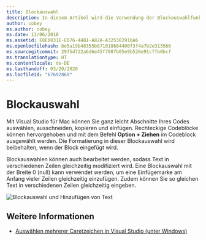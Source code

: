 ```yaml
---
title: Blockauswahl
description: In diesem Artikel wird die Verwendung der Blockauswahlfunktion in Visual Studio für Mac beschrieben.
author: cobey
ms.author: cobey
ms.date: 11/06/2018
ms.assetid: E8E0831E-E076-44B1-A82A-A325382916A6
ms.openlocfilehash: be5a19b48355b871018684400f3f4a7b2e3135b6
ms.sourcegitcommit: 2975d722a6d6e45f7887b05e9b526e91cffb0bcf
ms.translationtype: HT
ms.contentlocale: de-DE
ms.lasthandoff: 03/20/2020
ms.locfileid: "67692869"
---
```

# <a name="block-selection"></a>Blockauswahl

Mit Visual Studio für Mac können Sie ganz leicht Abschnitte Ihres Codes auswählen, ausschneiden, kopieren und einfügen. Rechteckige Codeblöcke können hervorgehoben und mit dem Befehl **Option + Ziehen** im Codeblock ausgewählt werden. Die Formatierung in dieser Blockauswahl wird beibehalten, wenn der Block eingefügt wird.

Blockauswahlen können auch bearbeitet werden, sodass Text in verschiedenen Zeilen gleichzeitig modifiziert wird. Eine Blockauswahl mit der Breite 0 (null) kann verwendet werden, um eine Einfügemarke am Anfang vieler Zeilen gleichzeitig einzufügen. Zudem können Sie so gleichen Text in verschiedenen Zeilen gleichzeitig eingeben.

![Blockauswahl und Hinzufügen von Text](media/source-editor-image16.png)

## <a name="see-also"></a>Weitere Informationen

- [Auswählen mehrerer Caretzeichen in Visual Studio (unter Windows)](/visualstudio/ide/finding-and-replacing-text#multi-caret-selection)

